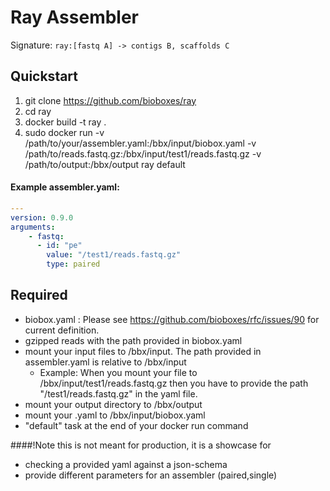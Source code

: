 # Ray Assembler

Signature: `ray:[fastq A] -> contigs B, scaffolds C`

## Quickstart

1. git clone https://github.com/bioboxes/ray
2. cd ray
3. docker build -t ray .
4. sudo docker run -v /path/to/your/assembler.yaml:/bbx/input/biobox.yaml -v /path/to/reads.fastq.gz:/bbx/input/test1/reads.fastq.gz -v /path/to/output:/bbx/output ray default

#### Example assembler.yaml:

```YAML
---
version: 0.9.0
arguments:
    - fastq:
      - id: "pe" 
        value: "/test1/reads.fastq.gz"
        type: paired
```

## Required
* biobox.yaml : Please see https://github.com/bioboxes/rfc/issues/90 for current definition.
* gzipped reads with the path provided in biobox.yaml
* mount your input files to /bbx/input. The path provided in assembler.yaml is relative to /bbx/input
  * Example: When you mount your file to /bbx/input/test1/reads.fastq.gz then you have to provide the path
    "/test1/reads.fastq.gz" in the yaml file.
* mount your output directory to /bbx/output
* mount your .yaml to /bbx/input/biobox.yaml
* "default" task at the end of your docker run command

####!Note this is not meant for production, it is a showcase for
* checking a provided yaml against a json-schema
* provide different parameters for an assembler (paired,single)